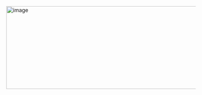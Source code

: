 <img width="737" height="222" alt="image" src="https://github.com/user-attachments/assets/626b519a-1ec0-43e3-b290-a6bcaf6b97b1" />
